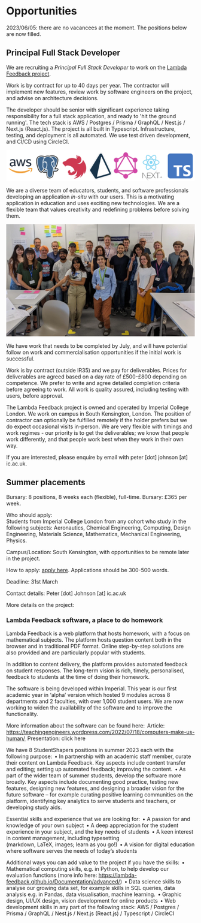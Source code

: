 # Opportunities

2023/06/05: there are no vacancees at the moment. The positions below are now filled.

## Principal Full Stack Developer

We are recruiting a _Principal Full Stack Developer_ to work on the [Lambda Feedback project](https://teachingengineers.wordpress.com/2022/07/18/computers-make-us-human/).

Work is by contract for up to 40 days per year. The contractor will implement new features, review work by software engineers on the project, and advise on architecture decisions.

The developer should be senior with significant experience taking responsibility for a full stack application, and ready to 'hit the ground running'. The tech stack is AWS / Postgres / Prisma / GraphQL / Nest.js / Next.js (React.js). The project is all built in Typescript. Infrastructure, testing, and deployment is all automated. We use test driven development, and CI/CD using CircleCI.

![Logos of the tech stack](assets/logos2.png)

We are a diverse team of educators, students, and software professionals developing an application _in-situ_ with our users. This is a motivating application in education and uses exciting new technologies. We are a flexible team that values creativity and redefining problems before solving them.

![Photo of the team](assets/team.webp)

We have work that needs to be completed by July, and will have potential follow on work and commercialisation opportunities if the initial work is successful.

Work is by contract (outside IR35) and we pay for deliverables. Prices for deliverables are agreed based on a day rate of £500-£800 depending on competence. We prefer to write and agree detailed completion criteria before agreeing to work. All work is quality assured, including testing with users, before approval.

The Lambda Feedback project is owned and operated by Imperial College London. We work on campus in South Kensington, London. The position of contractor can optionally be fulfilled remotely if the holder prefers but we do expect occasional visits in-person. We are very flexible with timings and work regimes - our priority is to get the deliverables; we know that people work differently, and that people work best when they work in their own way.

If you are interested, please enquire by email with peter [dot] johnson [at] ic.ac.uk.

## Summer placements

Bursary: 8 positions, 8 weeks each (flexible), full-time. Bursary: £365 per week.

Who should apply:  
Students from Imperial College London from any cohort who study in the following subjects: Aeronautics, Chemical Engineering, Computing, Design Engineering, Materials Science, Mathematics, Mechanical Engineering, Physics.

Campus/Location: South Kensington, with opportunities to be remote later in the project.

How to apply: [apply here](https://forms.office.com/r/MYJNST1uEJ). Applications should be 300-500 words.

Deadline: 31st March

Contact details: Peter [dot] Johnson [at] ic.ac.uk

More details on the project:

### Lambda Feedback software, a place to do homework

Lambda Feedback is a web platform that hosts homework, with a focus on mathematical subjects. The platform hosts question content both in the browser and in traditional PDF format. Online step-by-step solutions are also provided and are particularly popular with students.

In addition to content delivery, the platform provides automated feedback on student responses. The long-term vision is rich, timely, personalised, feedback to students at the time of doing their homework.

The software is being developed within Imperial. This year is our first academic year in ‘alpha’ version which hosted 9 modules across 8 departments and 2 faculties, with over 1,000 student users. We are now working to widen the availability of the software and to improve the functionality.

More information about the software can be found here: 
Article: https://teachingengineers.wordpress.com/2022/07/18/computers-make-us-human/ 
Presentation: click here

We have 8 StudentShapers positions in summer 2023 each with the following purpose: 
• In partnership with an academic staff member, curate their content on Lambda Feedback. Key aspects include content transfer and editing; setting up automated feedback; improving the content. 
• As part of the wider team of summer students, develop the software more broadly. Key aspects include documenting good practice, testing new features, designing new features, and designing a broader vision for the future software – for example curating positive learning communities on the platform, identifying key analytics to serve students and teachers, or developing study aids.

Essential skills and experience that we are looking for: 
• A passion for and knowledge of your own subject 
• A deep appreciation for the student experience in your subject, and the key needs of students 
• A keen interest in content management, including typesetting  
 (markdown, LaTeX, images; learn as you go!) 
• A vision for digital education where software serves the needs of today’s students

Additional ways you can add value to the project if you have the skills: 
• Mathematical computing skills, e.g. in Python, to help develop our evaluation functions (more info here: https://lambda-feedback.github.io/Documentation/advanced/) 
• Data science skills to analyse our growing data set, for example skills in SQL queries, data analysis e.g. in Pandas, data visualisation, machine learning. 
• Graphic design, UI/UX design, vision development for online products 
• Web development skills in any part of the following stack: AWS / Postgres / Prisma / GraphQL / Nest.js / Next.js (React.js) / Typescript / CircleCI
